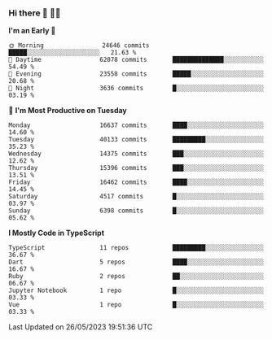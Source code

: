 ### Hi there 👋 🧑‍💻



<!--START_SECTION:waka-->
**I'm an Early 🐤** 

```text
🌞 Morning                24646 commits       █████░░░░░░░░░░░░░░░░░░░░   21.63 % 
🌆 Daytime                62078 commits       ██████████████░░░░░░░░░░░   54.49 % 
🌃 Evening                23558 commits       █████░░░░░░░░░░░░░░░░░░░░   20.68 % 
🌙 Night                  3636 commits        █░░░░░░░░░░░░░░░░░░░░░░░░   03.19 % 
```
📅 **I'm Most Productive on Tuesday** 

```text
Monday                   16637 commits       ████░░░░░░░░░░░░░░░░░░░░░   14.60 % 
Tuesday                  40133 commits       █████████░░░░░░░░░░░░░░░░   35.23 % 
Wednesday                14375 commits       ███░░░░░░░░░░░░░░░░░░░░░░   12.62 % 
Thursday                 15396 commits       ███░░░░░░░░░░░░░░░░░░░░░░   13.51 % 
Friday                   16462 commits       ████░░░░░░░░░░░░░░░░░░░░░   14.45 % 
Saturday                 4517 commits        █░░░░░░░░░░░░░░░░░░░░░░░░   03.97 % 
Sunday                   6398 commits        █░░░░░░░░░░░░░░░░░░░░░░░░   05.62 % 
```


**I Mostly Code in TypeScript** 

```text
TypeScript               11 repos            █████████░░░░░░░░░░░░░░░░   36.67 % 
Dart                     5 repos             ████░░░░░░░░░░░░░░░░░░░░░   16.67 % 
Ruby                     2 repos             ██░░░░░░░░░░░░░░░░░░░░░░░   06.67 % 
Jupyter Notebook         1 repo              █░░░░░░░░░░░░░░░░░░░░░░░░   03.33 % 
Vue                      1 repo              █░░░░░░░░░░░░░░░░░░░░░░░░   03.33 % 
```




 Last Updated on 26/05/2023 19:51:36 UTC
<!--END_SECTION:waka-->


